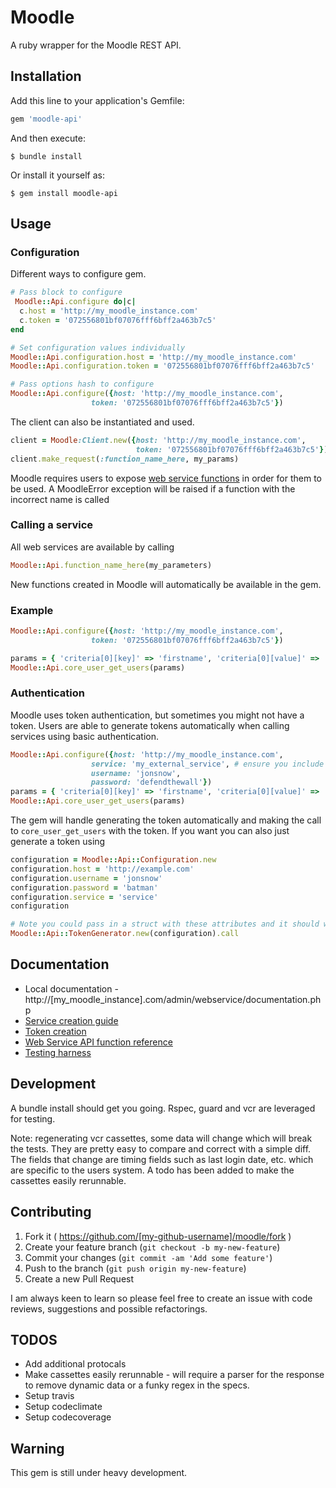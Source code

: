 # Moodle

A ruby wrapper for the Moodle REST API.

## Installation

Add this line to your application's Gemfile:

```ruby
gem 'moodle-api'
```

And then execute:

    $ bundle install

Or install it yourself as:

    $ gem install moodle-api

## Usage

### Configuration

Different ways to configure gem.

```ruby
# Pass block to configure
 Moodle::Api.configure do|c|
  c.host = 'http://my_moodle_instance.com'
  c.token = '072556801bf07076fff6bff2a463b7c5'
end

# Set configuration values individually
Moodle::Api.configuration.host = 'http://my_moodle_instance.com'
Moodle::Api.configuration.token = '072556801bf07076fff6bff2a463b7c5'

# Pass options hash to configure
Moodle::Api.configure({host: 'http://my_moodle_instance.com',
                  token: '072556801bf07076fff6bff2a463b7c5'})

```
The client can also be instantiated and used.

```ruby
client = Moodle:Client.new({host: 'http://my_moodle_instance.com',
                            token: '072556801bf07076fff6bff2a463b7c5'})
client.make_request(:function_name_here, my_params)
```

Moodle requires users to expose [web service functions](https://docs.moodle.org/dev/Web_service_API_functions) in order for them to be used. A MoodleError exception will be raised if a function with the incorrect name is called

### Calling a service

All web services are available by calling

```ruby
Moodle::Api.function_name_here(my_parameters)
```

New functions created in Moodle will automatically be available in the gem.

### Example

```ruby
Moodle::Api.configure({host: 'http://my_moodle_instance.com',
                  token: '072556801bf07076fff6bff2a463b7c5'})

params = { 'criteria[0][key]' => 'firstname', 'criteria[0][value]' => 'Jon' }
Moodle::Api.core_user_get_users(params)
```

### Authentication
Moodle uses token authentication, but sometimes you might not have a token. Users are able to generate tokens automatically when calling services using basic authentication.
```ruby
Moodle::Api.configure({host: 'http://my_moodle_instance.com',
                  service: 'my_external_service', # ensure you include the shortname of the external service
                  username: 'jonsnow',
                  password: 'defendthewall'})
params = { 'criteria[0][key]' => 'firstname', 'criteria[0][value]' => 'Jon' }
Moodle::Api.core_user_get_users(params)
```
The gem will handle generating the token automatically and making the call to `core_user_get_users` with the token. If you want you can also just generate a token using
```ruby
configuration = Moodle::Api::Configuration.new
configuration.host = 'http://example.com'
configuration.username = 'jonsnow'
configuration.password = 'batman'
configuration.service = 'service'
configuration

# Note you could pass in a struct with these attributes and it should work the same
Moodle::Api::TokenGenerator.new(configuration).call
```

## Documentation
- Local documentation - http://[my_moodle_instance].com/admin/webservice/documentation.php
- [Service creation guide](https://docs.moodle.org/20/en/Using_web_services#Creating_a_service)
- [Token creation](https://docs.moodle.org/24/en/Using_web_services#Create_a_token)
- [Web Service API function reference](https://docs.moodle.org/dev/Web_service_API_functions)
- [Testing harness](https://testing.vle.getsmarter.co.za/admin/webservice/testclient.php)

## Development
A bundle install should get you going. Rspec, guard and vcr are leveraged for testing.

Note: regenerating vcr cassettes, some data will change which will break the tests. They are pretty easy to compare and correct with a simple diff. The fields that change are timing fields such as last login date, etc. which are specific to the users system. A todo has been added to make the cassettes easily rerunnable.

## Contributing

1. Fork it ( https://github.com/[my-github-username]/moodle/fork )
2. Create your feature branch (`git checkout -b my-new-feature`)
3. Commit your changes (`git commit -am 'Add some feature'`)
4. Push to the branch (`git push origin my-new-feature`)
5. Create a new Pull Request

I am always keen to learn so please feel free to create an issue with code reviews, suggestions and possible refactorings.

## TODOS

- Add additional protocals
- Make cassettes easily rerunnable - will require a parser for the response to remove dynamic data or a funky regex in the specs.
- Setup travis
- Setup codeclimate
- Setup codecoverage

## Warning

This gem is still under heavy development.
